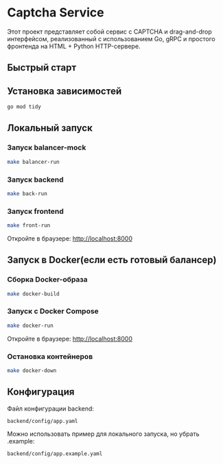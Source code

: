 # Captcha Service

Этот проект представляет собой сервис с CAPTCHA и drag-and-drop интерфейсом, реализованный с использованием Go, gRPC и простого фронтенда на HTML + Python HTTP-сервере.

## Быстрый старт

## Установка зависимостей

```bash
go mod tidy
```

## Локальный запуск


### Запуск balancer-mock

```bash
make balancer-run
```

### Запуск backend

```bash
make back-run
```

### Запуск frontend

```bash
make front-run
```

Откройте в браузере: [http://localhost:8000](http://localhost:8000)

## Запуск в Docker(если есть готовый балансер)

### Сборка Docker-образа

```bash
make docker-build
```

### Запуск с Docker Compose

```bash
make docker-run
```

Откройте в браузере: [http://localhost:8000](http://localhost:8000)

### Остановка контейнеров

```bash
make docker-down
```

## Конфигурация

Файл конфигурации backend:

```
backend/config/app.yaml
```

Можно использовать пример для локального запуска, но убрать .example:

```
backend/config/app.example.yaml
```
